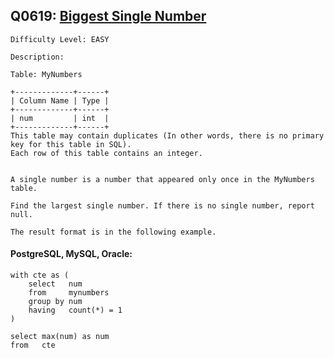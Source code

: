 ## Q0619: [Biggest Single Number](https://leetcode.com/problems/biggest-single-number/)

```
Difficulty Level: EASY
```

```
Description:

Table: MyNumbers

+-------------+------+
| Column Name | Type |
+-------------+------+
| num         | int  |
+-------------+------+
This table may contain duplicates (In other words, there is no primary key for this table in SQL).
Each row of this table contains an integer.
 

A single number is a number that appeared only once in the MyNumbers table.

Find the largest single number. If there is no single number, report null.

The result format is in the following example.
```

#### PostgreSQL, MySQL, Oracle:

```
with cte as (
    select   num
    from     mynumbers
    group by num
    having   count(*) = 1
)

select max(num) as num
from   cte
```